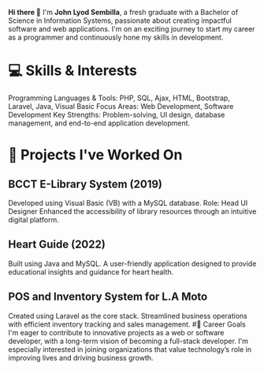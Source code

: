 **Hi there 👋**
I'm **John Lyod Sembilla**, a fresh graduate with a Bachelor of Science in Information Systems, passionate about creating impactful software and web applications. I'm on an exciting journey to start my career as a programmer and continuously hone my skills in development.

# 💻 Skills & Interests
Programming Languages & Tools: PHP, SQL, Ajax, HTML, Bootstrap, Laravel, Java, Visual Basic
Focus Areas: Web Development, Software Development
Key Strengths: Problem-solving, UI design, database management, and end-to-end application development.
# 🚀 Projects I've Worked On
## BCCT E-Library System (2019)

Developed using Visual Basic (VB) with a MySQL database.
Role: Head UI Designer
Enhanced the accessibility of library resources through an intuitive digital platform.
## Heart Guide (2022)

Built using Java and MySQL.
A user-friendly application designed to provide educational insights and guidance for heart health.
## POS and Inventory System for L.A Moto

Created using Laravel as the core stack.
Streamlined business operations with efficient inventory tracking and sales management.
#🌟 Career Goals
I'm eager to contribute to innovative projects as a web or software developer, with a long-term vision of becoming a full-stack developer. I'm especially interested in joining organizations that value technology’s role in improving lives and driving business growth.
